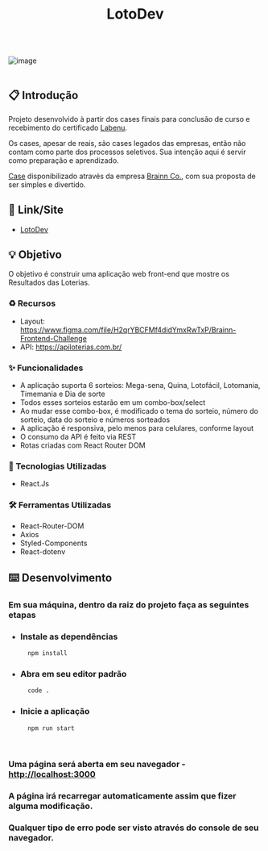 <h1 align="center"> LotoDev </h1>
<br></br>

![image](https://user-images.githubusercontent.com/98095327/208524879-30258173-1c17-468d-bd39-bfc60d6dce5d.png)
<br></br>

## 📋 Introdução
Projeto desenvolvido à partir dos cases finais para conclusão de curso e recebimento do certificado [Labenu](https://www.labenu.com.br/).
<br>

Os cases, apesar de reais, são cases legados das empresas, então não contam como parte dos processos seletivos. Sua intenção aqui é servir como preparação e aprendizado.
<br>

[Case](https://github.com/brainnco-exs/readme-frontend) disponibilizado através da empresa [Brainn Co.](https://brainn.co/), com sua proposta de ser simples e divertido.

## 📎 Link/Site
  - [LotoDev](https://lotodev.surge.sh/)

## 💡 Objetivo
O objetivo é construir uma aplicação web front-end que mostre os Resultados das Loterias.

### ♻️ Recursos

  - Layout: https://www.figma.com/file/H2qrYBCFMf4didYmxRwTxP/Brainn-Frontend-Challenge
  - API: https://apiloterias.com.br/
  
### ✨ Funcionalidades

  - A aplicação suporta 6 sorteios: Mega-sena, Quina, Lotofácil, Lotomania, Timemania e Dia de sorte
  - Todos esses sorteios estarão em um combo-box/select
  - Ao mudar esse combo-box, é modificado o tema do sorteio, número do sorteio, data do sorteio e números sorteados
  - A aplicação é responsiva, pelo menos para celulares, conforme layout
  - O consumo da API é feito via REST
  - Rotas criadas com React Router DOM
  
### 🚀 Tecnologias Utilizadas
  - React.Js
  
### 🛠 Ferramentas Utilizadas
  - React-Router-DOM
  - Axios
  - Styled-Components
  - React-dotenv

## ⌨️ Desenvolvimento
### Em sua máquina, dentro da raiz do projeto faça as seguintes etapas

- ### Instale as dependências
  
  ```bash
    npm install
  ```

- ### Abra em seu editor padrão

  ```bash
    code .
  ```
  
 - ### Inicie a aplicação
   ```bash
     npm run start
   ```
   <br>
   
### Uma página será aberta em seu navegador - [http://localhost:3000](http://localhost:3000)
### A página irá recarregar automaticamente assim que fizer alguma modificação.
### Qualquer tipo de erro pode ser visto através do console de seu navegador.
<br><br>
